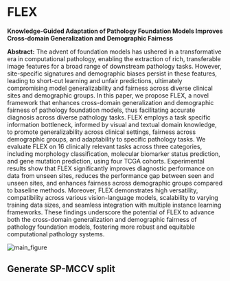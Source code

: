 # FLEX
**Knowledge-Guided Adaptation of Pathology Foundation Models Improves Cross-domain Generalization and Demographic Fairness**

**Abstract:** The advent of foundation models has ushered in a transformative era in computational pathology, enabling the extraction of rich, transferable image features for a broad range of downstream pathology tasks. However, site-specific signatures and demographic biases persist in these features, leading to short-cut learning and unfair predictions, ultimately compromising model generalizability and fairness across diverse clinical sites and demographic groups. In this paper, we propose FLEX, a novel framework that enhances cross-domain generalization and demographic fairness of pathology foundation models, thus facilitating accurate diagnosis across diverse pathology tasks. FLEX employs a task specific information bottleneck, informed by visual and textual domain knowledge, to promote generalizability across clinical settings, fairness across demographic groups, and adaptability to specific pathology tasks. We evaluate FLEX on 16 clinically relevant tasks across three categories, including morphology classification, molecular biomarker status prediction, and gene mutation prediction, using four TCGA cohorts. Experimental results show that FLEX significantly improves diagnostic performance on data from unseen sites, reduces the performance gap between seen and unseen sites, and enhances fairness across demographic groups compared to baseline methods. Moreover, FLEX demonstrates high versatility, compatibility across various vision-language models, scalability to varying training data sizes, and seamless integration with multiple instance learning frameworks. These findings underscore the potential of FLEX to advance both the cross-domain generalization and demographic fairness of pathology foundation models, fostering more robust and equitable computational pathology systems.

![main_figure](fig/main_v14.png)

## Generate SP-MCCV split

